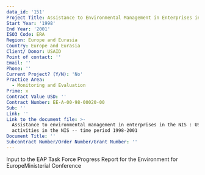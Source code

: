 ```yaml
---
data_id: '151'
Project Title: Assistance to Environmental Management in Enterprises in the NIS
Start Year: '1998'
End Year: '2001'
ISO3 Code: ERA
Region: Europe and Eurasia
Country: Europe and Eurasia
Client/ Donor: USAID
Point of contact: ''
Email: ''
Phone: ''
Current Project? (Y/N): 'No'
Practice Area:
  - Monitoring and Evaluation
Prime: x
Contract Value USD: ''
Contract Number: EE-A-00-98-00020-00
Sub: ''
Link: ''
Link to the document file: >-
  Assistance to environmental management in enterprises in the NIS : USAID
  activities in the NIS -- time period 1998-2001
Document Title: ''
Subcontract Number/Order Number/Grant Number: ''
---
```

Input to the EAP Task Force Progress Report for the Environment for EuropeMinisterial Conference